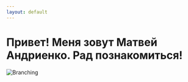 ```yaml
---
layout: default
---
```

# Привет! Меня зовут Матвей Андриенко. Рад познакомиться!
![Branching](https://cdn.cnn.com/cnnnext/dam/assets/180919115342-drone-racing-full-169.jpg)

